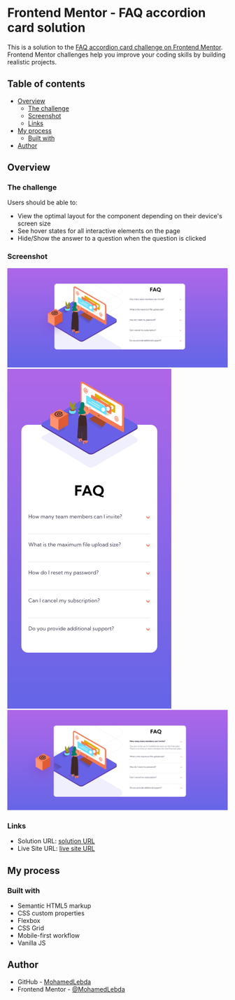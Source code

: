 # Frontend Mentor - FAQ accordion card solution

This is a solution to the [FAQ accordion card challenge on Frontend Mentor](https://www.frontendmentor.io/challenges/faq-accordion-card-XlyjD0Oam). Frontend Mentor challenges help you improve your coding skills by building realistic projects.

## Table of contents

- [Overview](#overview)
  - [The challenge](#the-challenge)
  - [Screenshot](#screenshot)
  - [Links](#links)
- [My process](#my-process)
  - [Built with](#built-with)
- [Author](#author)

## Overview

### The challenge

Users should be able to:

- View the optimal layout for the component depending on their device's screen size
- See hover states for all interactive elements on the page
- Hide/Show the answer to a question when the question is clicked

### Screenshot

![Desktop view](screen-shots/desktop-view.png)
![Mobile view](screen-shots/mobile-view.png)
![Active states](screen-shots/active-states.png)

### Links

- Solution URL: [solution URL](https://www.frontendmentor.io/solutions/faqaccordioncard-using-htmlcssvanilla-js-p4AegnAqQl)
- Live Site URL: [live site URL](https://mohamedlebda.github.io/frontend-mentor-faq-accordion-card/)

## My process

### Built with

- Semantic HTML5 markup
- CSS custom properties
- Flexbox
- CSS Grid
- Mobile-first workflow
- Vanilla JS

## Author

- GitHub - [MohamedLebda](https://github.com/MohamedLebda)
- Frontend Mentor - [@MohamedLebda](https://www.frontendmentor.io/profile/MohamedLebda)
